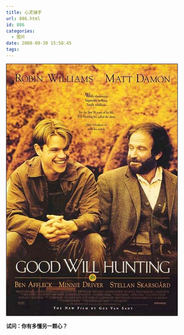 ```yaml
---
title: 心灵捕手
url: 886.html
id: 886
categories:
  - 图片
date: 2008-09-30 15:58:45
tags:
---
```


![](/images/attachments/month_0810/y20081041612.jpg)  

**试问：你有多懂另一颗心？**